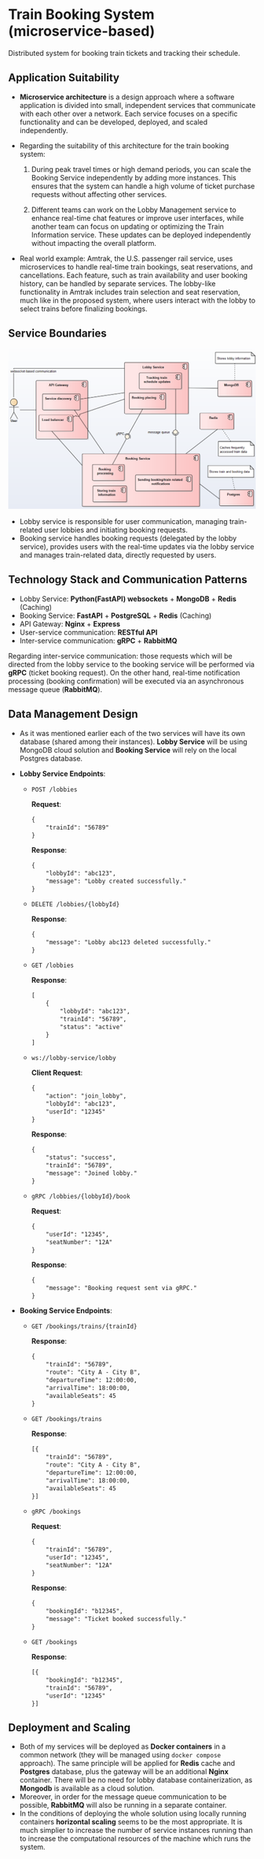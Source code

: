 # Train Booking System (microservice-based)
Distributed system for booking train tickets and tracking their schedule.

## Application Suitability
* **Microservice architecture** is a design approach where a software application is divided into small, independent services that communicate with each other over a network. Each service focuses on a specific functionality and can be developed, deployed, and scaled independently. 
* Regarding the suitability of this architecture for the train booking system:

    1. During peak travel times or high demand periods, you can scale the Booking Service independently by adding more instances. This ensures that the system can handle a high volume of ticket purchase requests without affecting other services.

    2. Different teams can work on the Lobby Management service to enhance real-time chat features or improve user interfaces, while another team can focus on updating or optimizing the Train Information service. These updates can be deployed independently without impacting the overall platform.

* Real world example: Amtrak, the U.S. passenger rail service, uses microservices to handle real-time train bookings, seat reservations, and cancellations. Each feature, such as train availability and user booking history, can be handled by separate services. The lobby-like functionality in Amtrak includes train selection and seat reservation, much like in the proposed system, where users interact with the lobby to select trains before finalizing bookings.

## Service Boundaries
![Architecture](./architecture.png)
* Lobby service is responsible for user communication, managing train-related user lobbies and initiating booking requests.
* Booking service handles booking requests (delegated by the lobby service), provides users with the real-time updates via the lobby service and manages train-related data, directly requested by users.

## Technology Stack and Communication Patterns
* Lobby Service: **Python(FastAPI) websockets** + **MongoDB** + **Redis** (Caching)
* Booking Service: **FastAPI** + **PostgreSQL** + **Redis** (Caching)
* API Gateway: **Nginx** + **Express**
* User-service communication: **RESTful API**
* Inter-service communication: **gRPC** + **RabbitMQ**

Regarding inter-service communication: those requests which will be directed from the lobby service to the booking service will be performed via **gRPC** (ticket booking request). On the other hand, real-time notification processing (booking confirmation) will be executed via an asynchronous message queue (**RabbitMQ**).

## Data Management Design
* As it was mentioned earlier each of the two services will have its own database (shared among their instances). **Lobby Service** will be using MongoDB cloud solution and **Booking Service** will rely on the local Postgres database.
* **Lobby Service Endpoints**:

    * `POST /lobbies`

        **Request**: 
        ```
        { 
            "trainId": "56789" 
        }
        ```

        **Response**: 
        ```
        { 
            "lobbyId": "abc123", 
            "message": "Lobby created successfully." 
        }
        ```

    * `DELETE /lobbies/{lobbyId}`

        **Response**: 
        ```
        { 
            "message": "Lobby abc123 deleted successfully." 
        }
        ```

    * `GET /lobbies`

        **Response**: 
        ```
        [
            { 
                "lobbyId": "abc123", 
                "trainId": "56789", 
                "status": "active" 
            }
        ]
        ```

    * `ws://lobby-service/lobby`
    
        **Client Request**: 
        ```
        { 
            "action": "join_lobby", 
            "lobbyId": "abc123", 
            "userId": "12345" 
        }
        ```
        
        **Response**: 
        ```
        { 
            "status": "success", 
            "trainId": "56789", 
            "message": "Joined lobby." 
        }
        ```

    * `gRPC /lobbies/{lobbyId}/book`
    
        **Request**: 
        ```
        { 
            "userId": "12345", 
            "seatNumber": "12A" 
        }
        ```
        
        **Response**: 
        ```
        { 
            "message": "Booking request sent via gRPC." 
        }
        ```

* **Booking Service Endpoints**:
    * `GET /bookings/trains/{trainId}`

        **Response**:
        ```
        { 
            "trainId": "56789", 
            "route": "City A - City B",
            "departureTime": 12:00:00,
            "arrivalTime": 18:00:00, 
            "availableSeats": 45 
        }
        ```

    * `GET /bookings/trains`

        **Response**:
        ```
        [{ 
            "trainId": "56789", 
            "route": "City A - City B", 
            "departureTime": 12:00:00,
            "arrivalTime": 18:00:00, 
            "availableSeats": 45 
        }]
        ```
    * `gRPC /bookings`

        **Request**:
        ```
        { 
            "trainId": "56789", 
            "userId": "12345", 
            "seatNumber": "12A" 
        }
        ```

        **Response**:
        ```
        { 
            "bookingId": "b12345", 
            "message": "Ticket booked successfully." 
        }
        ```

    * `GET /bookings`

        **Response**:
        ```
        [{ 
            "bookingId": "b12345", 
            "trainId": "56789", 
            "userId": "12345" 
        }]
        ```

## Deployment and Scaling
* Both of my services will be deployed as **Docker containers** in a common network (they will be managed using `docker compose` approach). The same principle will be applied for **Redis** cache and **Postgres** database, plus the gateway will be an additional **Nginx** container. There will be no need for lobby database containerization, as **Mongodb** is available as a cloud solution.
* Moreover, in order for the message queue communication to be possible, **RabbitMQ** will also be running in a separate container.
* In the conditions of deploying the whole solution using locally running containers **horizontal scaling** seems to be the most appropriate. It is much simplier to increase the number of service instances running than to increase the computational resources of the machine which runs the system.
